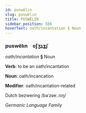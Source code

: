 ```yaml
---
id: puswëlın
slug: puswëlın
title: PUSWËLIN
sidebar_position: 586
hoverText: oath/incantation § Noun
---
```


### puswëlın&emsp;<span kind="abugida">ʋ́ʃʒʇʓ̃ȷ</span>

*oath/incantation* **§** Noun

**Verb**: to be an oath/incantation

**Noun**: oath/incancation

**Modifier**: oath/incantation-related

Dutch bezwering /bəˈzʋeː.rɪŋ/

*Germanic Language Family*